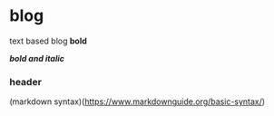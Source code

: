 # blog
text based blog
**bold**

***bold and italic***

### header 


(markdown syntax)(https://www.markdownguide.org/basic-syntax/)

